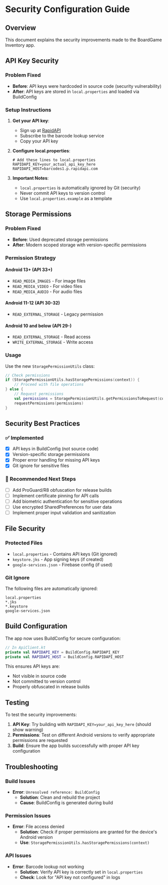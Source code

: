 # Security Configuration Guide

## Overview
This document explains the security improvements made to the BoardGame Inventory app.

## API Key Security

### Problem Fixed
- **Before**: API keys were hardcoded in source code (security vulnerability)
- **After**: API keys are stored in `local.properties` and loaded via BuildConfig

### Setup Instructions

1. **Get your API key**:
   - Sign up at [RapidAPI](https://rapidapi.com/)
   - Subscribe to the barcode lookup service
   - Copy your API key

2. **Configure local.properties**:
   ```properties
   # Add these lines to local.properties
   RAPIDAPI_KEY=your_actual_api_key_here
   RAPIDAPI_HOST=barcodes1.p.rapidapi.com
   ```

3. **Important Notes**:
   - `local.properties` is automatically ignored by Git (security)
   - Never commit API keys to version control
   - Use `local.properties.example` as a template

## Storage Permissions

### Problem Fixed
- **Before**: Used deprecated storage permissions
- **After**: Modern scoped storage with version-specific permissions

### Permission Strategy

#### Android 13+ (API 33+)
- `READ_MEDIA_IMAGES` - For image files
- `READ_MEDIA_VIDEO` - For video files  
- `READ_MEDIA_AUDIO` - For audio files

#### Android 11-12 (API 30-32)
- `READ_EXTERNAL_STORAGE` - Legacy permission

#### Android 10 and below (API 29-)
- `READ_EXTERNAL_STORAGE` - Read access
- `WRITE_EXTERNAL_STORAGE` - Write access

### Usage
Use the new `StoragePermissionUtils` class:

```kotlin
// Check permissions
if (StoragePermissionUtils.hasStoragePermissions(context)) {
    // Proceed with file operations
} else {
    // Request permissions
    val permissions = StoragePermissionUtils.getPermissionsToRequest(context)
    requestPermissions(permissions)
}
```

## Security Best Practices

### ✅ Implemented
- [x] API keys in BuildConfig (not source code)
- [x] Version-specific storage permissions
- [x] Proper error handling for missing API keys
- [x] Git ignore for sensitive files

### 🔄 Recommended Next Steps
- [ ] Add ProGuard/R8 obfuscation for release builds
- [ ] Implement certificate pinning for API calls
- [ ] Add biometric authentication for sensitive operations
- [ ] Use encrypted SharedPreferences for user data
- [ ] Implement proper input validation and sanitization

## File Security

### Protected Files
- `local.properties` - Contains API keys (Git ignored)
- `keystore.jks` - App signing keys (if created)
- `google-services.json` - Firebase config (if used)

### Git Ignore
The following files are automatically ignored:
```
local.properties
*.jks
*.keystore
google-services.json
```

## Build Configuration

The app now uses BuildConfig for secure configuration:

```kotlin
// In ApiClient.kt
private val RAPIDAPI_KEY = BuildConfig.RAPIDAPI_KEY
private val RAPIDAPI_HOST = BuildConfig.RAPIDAPI_HOST
```

This ensures API keys are:
- Not visible in source code
- Not committed to version control
- Properly obfuscated in release builds

## Testing

To test the security improvements:

1. **API Key**: Try building with `RAPIDAPI_KEY=your_api_key_here` (should show warning)
2. **Permissions**: Test on different Android versions to verify appropriate permissions are requested
3. **Build**: Ensure the app builds successfully with proper API key configuration

## Troubleshooting

### Build Issues
- **Error**: `Unresolved reference: BuildConfig`
  - **Solution**: Clean and rebuild the project
  - **Cause**: BuildConfig is generated during build

### Permission Issues
- **Error**: File access denied
  - **Solution**: Check if proper permissions are granted for the device's Android version
  - **Use**: `StoragePermissionUtils.hasStoragePermissions(context)`

### API Issues
- **Error**: Barcode lookup not working
  - **Solution**: Verify API key is correctly set in `local.properties`
  - **Check**: Look for "API key not configured" in logs
